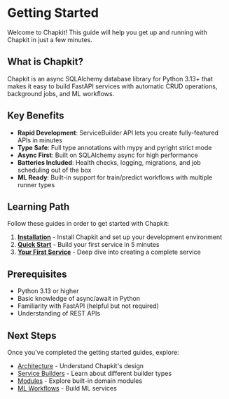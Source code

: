 # Getting Started

Welcome to Chapkit! This guide will help you get up and running with Chapkit in just a few minutes.

## What is Chapkit?

Chapkit is an async SQLAlchemy database library for Python 3.13+ that makes it easy to build FastAPI services with automatic CRUD operations, background jobs, and ML workflows.

## Key Benefits

- **Rapid Development**: ServiceBuilder API lets you create fully-featured APIs in minutes
- **Type Safe**: Full type annotations with mypy and pyright strict mode
- **Async First**: Built on SQLAlchemy async for high performance
- **Batteries Included**: Health checks, logging, migrations, and job scheduling out of the box
- **ML Ready**: Built-in support for train/predict workflows with multiple runner types

## Learning Path

Follow these guides in order to get started with Chapkit:

1. **[Installation](installation.md)** - Install Chapkit and set up your development environment
2. **[Quick Start](quickstart.md)** - Build your first service in 5 minutes
3. **[Your First Service](first-service.md)** - Deep dive into creating a complete service

## Prerequisites

- Python 3.13 or higher
- Basic knowledge of async/await in Python
- Familiarity with FastAPI (helpful but not required)
- Understanding of REST APIs

## Next Steps

Once you've completed the getting started guides, explore:

- [Architecture](../architecture/index.md) - Understand Chapkit's design
- [Service Builders](../service-builders/index.md) - Learn about different builder types
- [Modules](../modules/index.md) - Explore built-in domain modules
- [ML Workflows](../ml-workflows/index.md) - Build ML services
